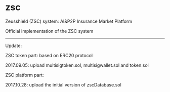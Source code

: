 # zsc
Zeusshield (ZSC) system: AI&P2P Insurance Market Platform

Official implementation of the ZSC system

---------------

Update:

ZSC token part: based on ERC20 protocol

2017.09.05: upload multisigtoken.sol, multisigwallet.sol and token.sol



ZSC platform part:

2017.10.28: upload the initial version of zscDatabase.sol
